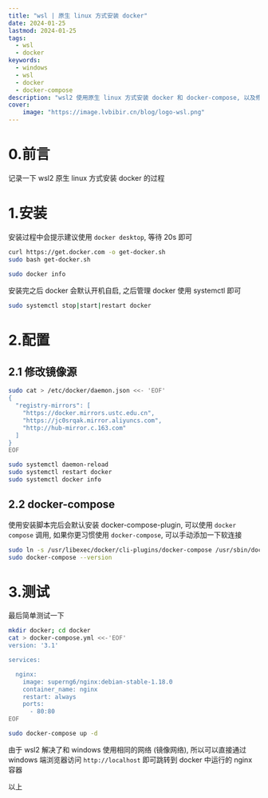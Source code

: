 ```yaml
---
title: "wsl | 原生 linux 方式安装 docker"
date: 2024-01-25
lastmod: 2024-01-25
tags:
  - wsl
  - docker
keywords:
  - windows
  - wsl
  - docker
  - docker-compose
description: "wsl2 使用原生 linux 方式安装 docker 和 docker-compose, 以及修改 docker 镜像加速地址"
cover:
    image: "https://image.lvbibir.cn/blog/logo-wsl.png"
---
```


# 0.前言

记录一下 wsl2 原生 linux 方式安装 docker 的过程

# 1.安装

安装过程中会提示建议使用 `docker desktop`, 等待 20s 即可

```bash
curl https://get.docker.com -o get-docker.sh
sudo bash get-docker.sh

sudo docker info
```

安装完之后 docker 会默认开机自启, 之后管理 docker 使用 systemctl 即可

```bash
sudo systemctl stop|start|restart docker
```

# 2.配置

## 2.1 修改镜像源

```bash
sudo cat > /etc/docker/daemon.json <<- 'EOF'
{
  "registry-mirrors": [
    "https://docker.mirrors.ustc.edu.cn",
    "https://jc0srqak.mirror.aliyuncs.com",
    "http://hub-mirror.c.163.com"
  ]
}
EOF

sudo systemctl daemon-reload
sudo systemctl restart docker
sudo systemctl docker info
```

## 2.2 docker-compose

使用安装脚本完后会默认安装 docker-compose-plugin, 可以使用 `docker compose` 调用, 如果你更习惯使用 `docker-compose`, 可以手动添加一下软连接

```bash
sudo ln -s /usr/libexec/docker/cli-plugins/docker-compose /usr/sbin/docker-compose
sudo docker-compose --version
```

# 3.测试

最后简单测试一下

```bash
mkdir docker; cd docker
cat > docker-compose.yml <<-'EOF'
version: '3.1'

services:

  nginx:
    image: superng6/nginx:debian-stable-1.18.0
    container_name: nginx
    restart: always
    ports:
      - 80:80
EOF

sudo docker-compose up -d
```

由于 wsl2 解决了和 windows 使用相同的网络 (镜像网络), 所以可以直接通过 windows 端浏览器访问 `http://localhost` 即可跳转到 docker 中运行的 nginx 容器

以上
